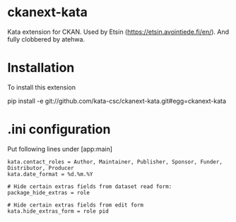 ckanext-kata
============

Kata extension for CKAN. Used by Etsin (https://etsin.avointiede.fi/en/).  And fully clobbered by atehwa.

Installation
============

To install this extension

  pip install -e git://github.com/kata-csc/ckanext-kata.git#egg=ckanext-kata

.ini configuration
==================
Put following lines under [app:main]

    kata.contact_roles = Author, Maintainer, Publisher, Sponsor, Funder, Distributor, Producer
    kata.date_format = %d.%m.%Y
    
    # Hide certain extras fields from dataset read form:
    package_hide_extras = role
    
    # Hide certain extras fields from edit form
    kata.hide_extras_form = role pid
